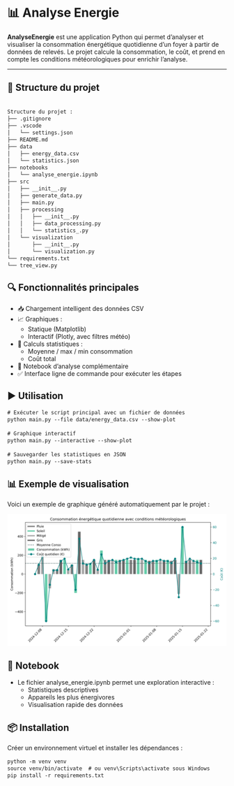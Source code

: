 # 📊 Analyse Energie

**AnalyseEnergie** est une application Python qui permet d’analyser et visualiser la consommation énergétique quotidienne d’un foyer à partir de données de relevés. Le projet calcule la consommation, le coût, et prend en compte les conditions météorologiques pour enrichir l’analyse.

---

## 🧱 Structure du projet

```plaintext

Structure du projet :
├── .gitignore
├── .vscode
│   └── settings.json
├── README.md
├── data
│   ├── energy_data.csv
│   └── statistics.json
├── notebooks
│   └── analyse_energie.ipynb
├── src
│   ├── __init__.py
│   ├── generate_data.py
│   ├── main.py
│   ├── processing
│   │   ├── __init__.py
│   │   ├── data_processing.py
│   │   └── statistics_.py
│   └── visualization
│       ├── __init__.py
│       └── visualization.py
└── requirements.txt
└── tree_view.py

```

## 🔍 Fonctionnalités principales

- 📥 Chargement intelligent des données CSV
- 📈 Graphiques :
  - Statique (Matplotlib)
  - Interactif (Plotly, avec filtres météo)
- 🧮 Calculs statistiques :
  - Moyenne / max / min consommation
  - Coût total
- 🧠 Notebook d’analyse complémentaire
- ✅ Interface ligne de commande pour exécuter les étapes


## ▶️ Utilisation

```plaintext
# Exécuter le script principal avec un fichier de données
python main.py --file data/energy_data.csv --show-plot

# Graphique interactif
python main.py --interactive --show-plot

# Sauvegarder les statistiques en JSON
python main.py --save-stats
```

## 📊 Exemple de visualisation

Voici un exemple de graphique généré automatiquement par le projet :

![Graphique consommation énergétique](images/plot_static.png)

## 🧪 Notebook

- Le fichier analyse_energie.ipynb permet une exploration interactive :
    - Statistiques descriptives
    - Appareils les plus énergivores
    - Visualisation rapide des données

## 📦 Installation
Créer un environnement virtuel et installer les dépendances :
```plaintext
python -m venv venv
source venv/bin/activate  # ou venv\Scripts\activate sous Windows
pip install -r requirements.txt

```